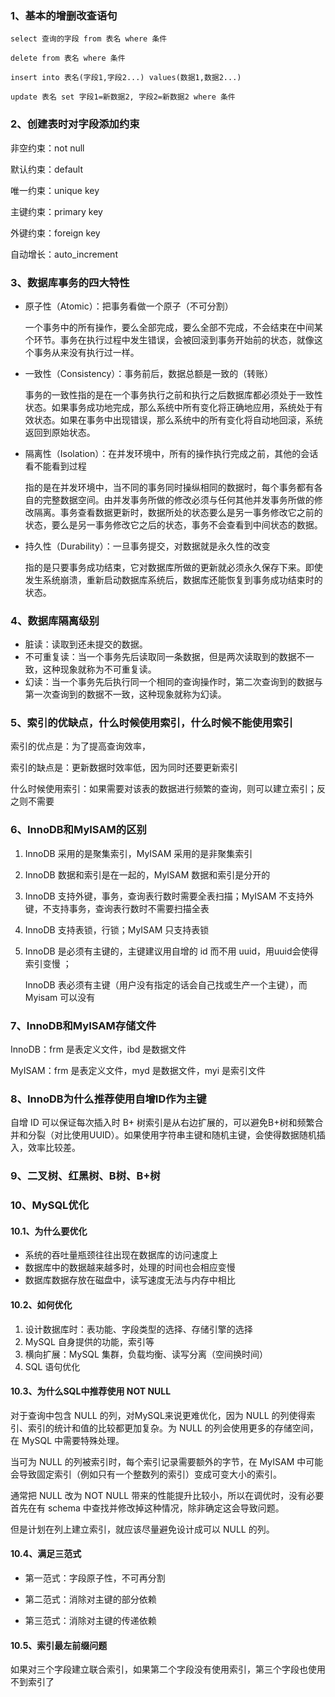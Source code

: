 ### 1、基本的增删改查语句

~~~mysql
select 查询的字段 from 表名 where 条件

delete from 表名 where 条件

insert into 表名(字段1,字段2...) values(数据1,数据2...)

update 表名 set 字段1=新数据2, 字段2=新数据2 where 条件
~~~



### 2、创建表时对字段添加约束

非空约束：not null

默认约束：default

唯一约束：unique key

主键约束：primary key

外键约束：foreign key

自动增长：auto_increment



### 3、数据库事务的四大特性

* 原子性（Atomic）：把事务看做一个原子（不可分割）

   一个事务中的所有操作，要么全部完成，要么全部不完成，不会结束在中间某个环节。事务在执行过程中发生错误，会被回滚到事务开始前的状态，就像这个事务从来没有执行过一样。 

* 一致性（Consistency）：事务前后，数据总额是一致的（转账）

  事务的一致性指的是在一个事务执行之前和执行之后数据库都必须处于一致性状态。如果事务成功地完成，那么系统中所有变化将正确地应用，系统处于有效状态。如果在事务中出现错误，那么系统中的所有变化将自动地回滚，系统返回到原始状态。

* 隔离性（Isolation）：在并发环境中，所有的操作执行完成之前，其他的会话看不能看到过程

  指的是在并发环境中，当不同的事务同时操纵相同的数据时，每个事务都有各自的完整数据空间。由并发事务所做的修改必须与任何其他并发事务所做的修改隔离。事务查看数据更新时，数据所处的状态要么是另一事务修改它之前的状态，要么是另一事务修改它之后的状态，事务不会查看到中间状态的数据。

* 持久性（Durability）：一旦事务提交，对数据就是永久性的改变

  指的是只要事务成功结束，它对数据库所做的更新就必须永久保存下来。即使发生系统崩溃，重新启动数据库系统后，数据库还能恢复到事务成功结束时的状态。



### 4、数据库隔离级别

* 脏读：读取到还未提交的数据。
* 不可重复读：当一个事务先后读取同一条数据，但是两次读取到的数据不一致，这种现象就称为不可重复读。
* 幻读：当一个事务先后执行同一个相同的查询操作时，第二次查询到的数据与第一次查询到的数据不一致，这种现象就称为幻读。



### 5、索引的优缺点，什么时候使用索引，什么时候不能使用索引

索引的优点是：为了提高查询效率，

索引的缺点是：更新数据时效率低，因为同时还要更新索引

什么时候使用索引：如果需要对该表的数据进行频繁的查询，则可以建立索引；反之则不需要



### 6、InnoDB和MyISAM的区别

1. InnoDB 采用的是聚集索引，MyISAM 采用的是非聚集索引

2. InnoDB 数据和索引是在一起的，MyISAM 数据和索引是分开的

3. InnoDB 支持外键，事务，查询表行数时需要全表扫描；MyISAM 不支持外键，不支持事务，查询表行数时不需要扫描全表

4. InnoDB 支持表锁，行锁；MyISAM 只支持表锁

5. InnoDB 是必须有主键的，主键建议用自增的 id 而不用 uuid，用uuid会使得索引变慢 ；

   InnoDB 表必须有主键（用户没有指定的话会自己找或生产一个主键），而 Myisam 可以没有



### 7、InnoDB和MyISAM存储文件

InnoDB：frm 是表定义文件，ibd 是数据文件

MyISAM：frm 是表定义文件，myd 是数据文件，myi 是索引文件



### 8、InnoDB为什么推荐使用自增ID作为主键

自增 ID 可以保证每次插入时 B+ 树索引是从右边扩展的，可以避免B+树和频繁合并和分裂（对比使用UUID）。如果使用字符串主键和随机主键，会使得数据随机插入，效率比较差。



### 9、二叉树、红黑树、B树、B+树





### 10、MySQL优化

#### 10.1、为什么要优化

* 系统的吞吐量瓶颈往往出现在数据库的访问速度上
* 数据库中的数据越来越多时，处理的时间也会相应变慢
* 数据库数据存放在磁盘中，读写速度无法与内存中相比



#### 10.2、如何优化

1. 设计数据库时：表功能、字段类型的选择、存储引擎的选择
2. MySQL 自身提供的功能，索引等
3. 横向扩展：MySQL 集群，负载均衡、读写分离（空间换时间）
4. SQL 语句优化



#### 10.3、为什么SQL中推荐使用 NOT NULL

对于查询中包含 NULL 的列，对MySQL来说更难优化，因为 NULL 的列使得索引、索引的统计和值的比较都更加复杂。为 NULL 的列会使用更多的存储空间，在 MySQL 中需要特殊处理。

当可为 NULL 的列被索引时，每个索引记录需要额外的字节，在 MyISAM 中可能会导致固定索引（例如只有一个整数列的索引）变成可变大小的索引。

通常把 NULL 改为 NOT NULL 带来的性能提升比较小，所以在调优时，没有必要首先在有 schema 中查找并修改掉这种情况，除非确定这会导致问题。

但是计划在列上建立索引，就应该尽量避免设计成可以 NULL 的列。



#### 10.4、满足三范式

* 第一范式：字段原子性，不可再分割

* 第二范式：消除对主键的部分依赖
* 第三范式：消除对主键的传递依赖



#### 10.5、索引最左前缀问题

如果对三个字段建立联合索引，如果第二个字段没有使用索引，第三个字段也使用不到索引了